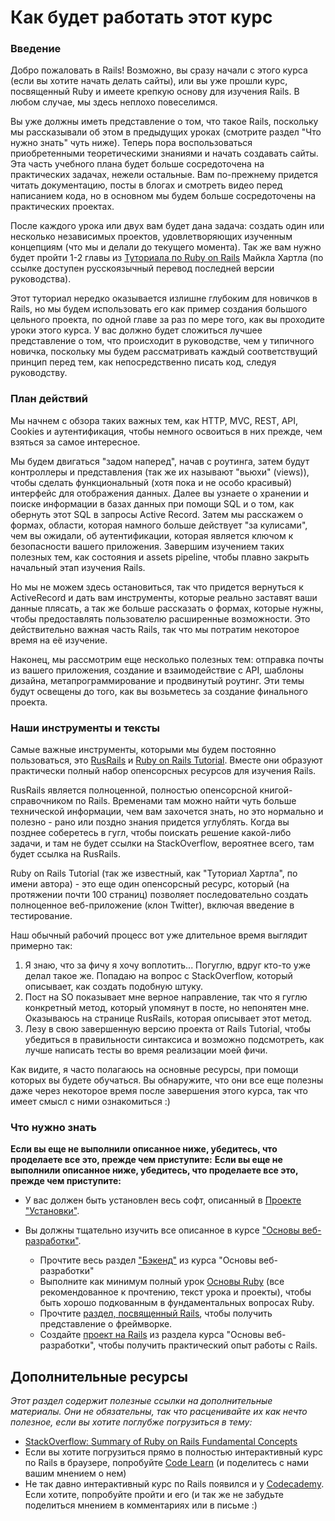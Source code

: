 # Как будет работать этот курс

### Введение

Добро пожаловать в Rails! Возможно, вы сразу начали с этого курса (если вы хотите начать делать сайты), или вы уже прошли курс, посвященный Ruby и имеете крепкую основу для изучения Rails. В любом случае, мы здесь неплохо повеселимся.

Вы уже должны иметь представление о том, что такое Rails, поскольку мы рассказывали об этом в предыдущих уроках (смотрите раздел "Что нужно знать" чуть ниже). Теперь пора воспользоваться приобретенными теоретическими знаниями и начать создавать сайты. Эта часть учебного плана будет больше сосредоточена на практических задачах, нежели остальные. Вам по-прежнему придется читать документацию, посты в блогах и смотреть видео перед написанием кода, но в основном мы будем больше сосредоточены на практических проектах.

После каждого урока или двух вам будет дана задача: создать один или несколько независимых проектов, удовлетворяющих изученным концепциям (что мы и делали до текущего момента). Так же вам нужно будет пройти 1-2 главы из [Туториала по Ruby on Rails](https://www.softcover.io/read/db8803f7/ruby_on_rails_tutorial_3rd_edition_russian/beginning) Майкла Хартла (по ссылке доступен русскоязычный перевод последней версии руководства).

Этот туториал нередко оказывается излишне глубоким для новичков в Rails, но мы будем использовать его как пример создания большого цельного проекта, по одной главе за раз по мере того, как вы проходите уроки этого курса. У вас должно будет сложиться лучшее представление о том, что происходит в руководстве, чем у типичного новичка, поскольку мы будем рассматривать каждый соответствущий принцип перед тем, как непосредственно писать код, следуя руководству.

### План действий

Мы начнем с обзора таких важных тем, как HTTP, MVC, REST, API, Cookies и аутентификация, чтобы немного освоиться в них прежде, чем взяться за самое интересное.

Мы будем двигаться "задом наперед", начав с роутинга, затем будут контроллеры и представления (так же их называют "вьюхи" (views)), чтобы сделать функциональный (хотя пока и не особо красивый) интерфейс для отображения данных. Далее вы узнаете о хранении и поиске информации в базах данных при помощи SQL и о том, как обернуть этот SQL в запросы Active Record. Затем мы расскажем о формах, области, которая намного больше действует "за кулисами", чем вы ожидали, об аутентификации, которая является ключом к безопасности вашего приложения. Завершим изучением таких полезных тем, как состояния и assets pipeline, чтобы плавно закрыть начальный этап изучения Rails.

Но мы не можем здесь остановиться, так что придется вернуться к ActiveRecord и дать вам инструменты, которые реально заставят ваши данные плясать, а так же больше рассказать о формах, которые нужны, чтобы предоставлять пользователю расширенные возможности. Это действительно важная часть Rails, так что мы потратим некоторое время на её изучение.

Наконец, мы рассмотрим еще несколько полезных тем: отправка почты из вашего приложения, создание и взаимодействие с API, шаблоны дизайна, метапрограммирование и продвинутый роутинг. Эти темы будут освещены до того, как вы возьметесь за создание финального проекта.

### Наши инструменты и тексты

Самые важные инструменты, которыми мы будем постоянно пользоваться, это [RusRails](http://rusrails.ru) и [Ruby on Rails Tutorial](http://rails.method.kz). Вместе они образуют практически полный набор опенсорсных ресурсов для изучения Rails.

RusRails является полноценной, полностью опенсорсной книгой-справочником по Rails. Временами там можно найти чуть больше технической информации, чем вам захочется знать, но это нормально и полезно - рано или поздно знания придется углублять. Когда вы позднее соберетесь в гугл, чтобы поискать решение какой-либо задачи, и там не будет ссылки на StackOverflow, вероятнее всего, там будет ссылка на RusRails.

Ruby on Rails Tutorial (так же известный, как "Туториал Хартла", по имени автора) - это еще один опенсорсный ресурс, который (на протяжении почти 100 страниц) позволяет последовательно создать полноценное веб-приложение (клон Twitter), включая введение в тестирование.

Наш обычный рабочий процесс вот уже длительное время выглядит примерно так:

1. Я знаю, что за фичу я хочу воплотить... Погуглю, вдруг кто-то уже делал такое же. Попадаю на вопрос с StackOverflow, который описывает, как создать подобную штуку.
2. Пост на SO показывает мне верное направление, так что я гуглю конкретный метод, который упомянут в посте, но непонятен мне. Оказываюсь на странице RusRails, которая описывает этот метод.
3. Лезу в свою завершенную версию проекта от Rails Tutorial, чтобы убедиться в правильности синтаксиса и возможно подсмотреть, как лучше написать тесты во время реализации моей фичи.

Как видите, я часто полагаюсь на основные ресурсы, при помощи которых вы будете обучаться. Вы обнаружите, что они все еще полезны даже через некоторое время после завершения этого курса, так что имеет смысл с ними ознакомиться :)

### Что нужно знать

**Если вы еще не выполнили описанное ниже, убедитесь, что проделаете все это, прежде чем приступите:**
**Если вы еще не выполнили описанное ниже, убедитесь, что проделаете все это, прежде чем приступите:**

- У вас должен быть установлен весь софт, описанный в [Проекте "Установки"](/basics-of-web-development/project-installations).
- Вы должны тщательно изучить все описанное в курсе ["Основы веб-разработки"](/basics-of-web-development).

  - Прочтите весь раздел ["Бэкенд"](basics-of-web-development#section-backend) из курса "Основы веб-разработки"
  - Выполните как минимум полный урок [Основы Ruby](/basics-of-web-development/ruby-basics) (все рекомендованное к прочтению, текст урока и проекты), чтобы быть хорошо подкованным в фундаментальных вопросах Ruby.
  - Прочтите [раздел, посвященный Rails](/basics-of-web-development/ruby-on-rails-basics), чтобы получить представление о фреймворке.
  - Создайте [проект на Rails](/basics-of-web-development/project-ruby-on-rails) из раздела курса "Основы веб-разработки", чтобы получить практический опыт работы с Rails.

## Дополнительные ресурсы

_Этот раздел содержит полезные ссылки на дополнительные материалы. Они не обязательны, так что расценивайте их как нечто полезное, если вы хотите поглубже погрузиться в тему:_

- [StackOverflow: Summary of Ruby on Rails Fundamental Concepts](http://stackoverflow.com/questions/5205002/summary-of-ruby-on-rails-fundamental-concepts)
- Если вы хотите погрузиться прямо в полностью интерактивный курс по Rails в браузере, попробуйте [Code Learn](http://www.codelearn.org/ruby-on-rails-tutorial) (и поделитесь с нами вашим мнением о нем)
- Не так давно интерактивный курс по Rails появился и у [Codecademy](http://www.codecademy.com/en/learn/learn-rails). Если хотите, попробуйте пройти и его (и так же не забудьте поделиться мнением в комментариях или в письме :)
